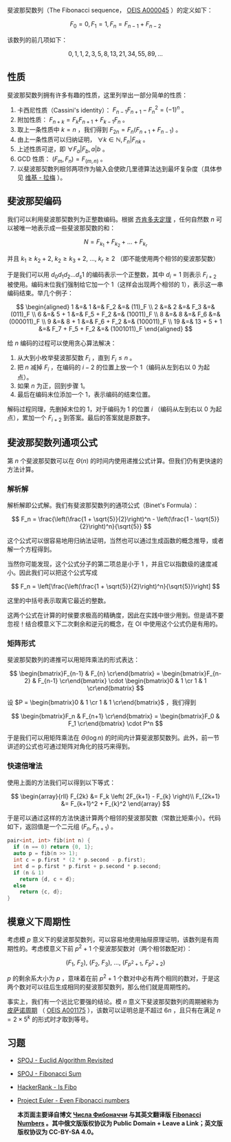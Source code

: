 斐波那契数列（The Fibonacci sequence， [OEIS A000045](http://oeis.org/A000045) ）的定义如下：

$$
F_0 = 0, F_1 = 1, F_n = F_{n-1} + F_{n-2}
$$

该数列的前几项如下：

$$
0, 1, 1, 2, 3, 5, 8, 13, 21, 34, 55, 89, ...
$$

## 性质

斐波那契数列拥有许多有趣的性质，这里列举出一部分简单的性质：

1. 卡西尼性质（Cassini's identity）： $F_{n-1} F_{n+1} - F_n^2 = (-1)^n$ 。
2. 附加性质： $F_{n+k} = F_k F_{n+1} + F_{k-1} F_n$ 。
3. 取上一条性质中 $k = n$ ，我们得到 $F_{2n} = F_n (F_{n+1} + F_{n-1})$ 。
4. 由上一条性质可以归纳证明， $\forall k\in \mathbb{N},F_n|F_{nk}$ 。
5. 上述性质可逆，即 $\forall F_a|F_b,a|b$ 。
6. GCD 性质： $(F_m, F_n) = F_{(m, n)}$ 。
7. 以斐波那契数列相邻两项作为输入会使欧几里德算法达到最坏复杂度（具体参见 [维基 - 拉梅](https://en.wikipedia.org/wiki/Gabriel_Lam%C3%A9) ）。

## 斐波那契编码

我们可以利用斐波那契数列为正整数编码。根据 [齐肯多夫定理](https://zh.wikipedia.org/wiki/%E9%BD%8A%E8%82%AF%E5%A4%9A%E5%A4%AB%E5%AE%9A%E7%90%86) ，任何自然数 $n$ 可以被唯一地表示成一些斐波那契数的和：

$$
N = F_{k_1} + F_{k_2} + \ldots + F_{k_r}
$$

并且 $k_1 \ge k_2 + 2,\ k_2 \ge k_3 + 2,\  \ldots,\  k_r \ge 2$ （即不能使用两个相邻的斐波那契数）

于是我们可以用 $d_0 d_1 d_2 \dots d_s 1$ 的编码表示一个正整数，其中 $d_i=1$ 则表示 $F_{i+2}$ 被使用。编码末位我们强制给它加一个 1（这样会出现两个相邻的 1），表示这一串编码结束。举几个例子：

$$
\begin{aligned}
1 &=& 1 &=& F_2 &=& (11)_F \\
2 &=& 2 &=& F_3 &=& (011)_F \\
6 &=& 5 + 1 &=& F_5 + F_2 &=& (10011)_F \\
8 &=& 8 &=& F_6 &=& (000011)_F \\
9 &=& 8 + 1 &=& F_6 + F_2 &=& (100011)_F \\
19 &=& 13 + 5 + 1 &=& F_7 + F_5 + F_2 &=& (1001011)_F
\end{aligned}
$$

给 $n$ 编码的过程可以使用贪心算法解决：

1. 从大到小枚举斐波那契数 $F_i$ ，直到 $F_i\le n$ 。
2. 把 $n$ 减掉 $F_i$ ，在编码的 $i-2$ 的位置上放一个 1（编码从左到右以 0 为起点）。
3. 如果 $n$ 为正，回到步骤 1。
4. 最后在编码末位添加一个 1，表示编码的结束位置。

解码过程同理，先删掉末位的 1，对于编码为 1 的位置 $i$ （编码从左到右以 0 为起点），累加一个 $F_{i+2}$ 到答案。最后的答案就是原数字。

## 斐波那契数列通项公式

第 $n$ 个斐波那契数可以在 $\Theta (n)$ 的时间内使用递推公式计算。但我们仍有更快速的方法计算。

### 解析解

解析解即公式解。我们有斐波那契数列的通项公式（Binet's Formula）：

$$
F_n = \frac{\left(\frac{1 + \sqrt{5}}{2}\right)^n - \left(\frac{1 - \sqrt{5}}{2}\right)^n}{\sqrt{5}}
$$

这个公式可以很容易地用归纳法证明，当然也可以通过生成函数的概念推导，或者解一个方程得到。

当然你可能发现，这个公式分子的第二项总是小于 $1$ ，并且它以指数级的速度减小。因此我们可以把这个公式写成

$$
F_n = \left[\frac{\left(\frac{1 + \sqrt{5}}{2}\right)^n}{\sqrt{5}}\right]
$$

这里的中括号表示取离它最近的整数。

这两个公式在计算的时侯要求极高的精确度，因此在实践中很少用到。但是请不要忽视！结合模意义下二次剩余和逆元的概念，在 OI 中使用这个公式仍是有用的。

### 矩阵形式

斐波那契数列的递推可以用矩阵乘法的形式表达：

$$
\begin{bmatrix}F_{n-1} & F_{n} \cr\end{bmatrix} = \begin{bmatrix}F_{n-2} & F_{n-1} \cr\end{bmatrix} \cdot \begin{bmatrix}0 & 1 \cr 1 & 1 \cr\end{bmatrix}
$$

设 $P = \begin{bmatrix}0 & 1 \cr 1 & 1 \cr\end{bmatrix}$ ，我们得到

$$
\begin{bmatrix}F_n & F_{n+1} \cr\end{bmatrix} = \begin{bmatrix}F_0 & F_1 \cr\end{bmatrix} \cdot P^n
$$

于是我们可以用矩阵乘法在 $\Theta(\log n)$ 的时间内计算斐波那契数列。此外，前一节讲述的公式也可通过矩阵对角化的技巧来得到。

### 快速倍增法

使用上面的方法我们可以得到以下等式：

$$
\begin{array}{rll}
F_{2k} &= F_k \left( 2F_{k+1} - F_{k} \right)\\
F_{2k+1} &= F_{k+1}^2 + F_{k}^2
\end{array}
$$

于是可以通过这样的方法快速计算两个相邻的斐波那契数（常数比矩乘小）。代码如下，返回值是一个二元组 $(F_n,F_{n+1})$ 。

```cpp
pair<int, int> fib(int n) {
  if (n == 0) return {0, 1};
  auto p = fib(n >> 1);
  int c = p.first * (2 * p.second - p.first);
  int d = p.first * p.first + p.second * p.second;
  if (n & 1)
    return {d, c + d};
  else
    return {c, d};
}
```

## 模意义下周期性

考虑模 $p$ 意义下的斐波那契数列，可以容易地使用抽屉原理证明，该数列是有周期性的。考虑模意义下前 $p^2+1$ 个斐波那契数对（两个相邻数配对）：

$$
(F_1,\ F_2),\ (F_2,\ F_3),\ \ldots,\ (F_{p^2 + 1},\ F_{p^2 + 2})
$$

 $p$ 的剩余系大小为 $p$ ，意味着在前 $p^2+1$ 个数对中必有两个相同的数对，于是这两个数对可以往后生成相同的斐波那契数列，那么他们就是周期性的。

事实上，我们有一个远比它要强的结论。模 $n$ 意义下斐波那契数列的周期被称为 [皮萨诺周期](https://en.wikipedia.org/wiki/Pisano_period) （ [OEIS A001175](http://oeis.org/A001175) ），该数可以证明总是不超过 $6n$ ，且只有在满足 $n=2\times 5^k$ 的形式时才取到等号。

## 习题

-  [SPOJ - Euclid Algorithm Revisited](http://www.spoj.com/problems/MAIN74/) 
-  [SPOJ - Fibonacci Sum](http://www.spoj.com/problems/FIBOSUM/) 
-  [HackerRank - Is Fibo](https://www.hackerrank.com/contests/codesprint5/challenges/is-fibo/problem) 
-    [Project Euler - Even Fibonacci numbers](https://www.hackerrank.com/contests/projecteuler/challenges/euler002/problem) 

     **本页面主要译自博文 [Числа Фибоначчи](http://e-maxx.ru/algo/fibonacci_numbers) 与其英文翻译版 [Fibonacci Numbers](https://cp-algorithms.com/algebra/fibonacci-numbers.html) 。其中俄文版版权协议为 Public Domain + Leave a Link；英文版版权协议为 CC-BY-SA 4.0。** 
